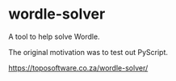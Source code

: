 # wordle-solver
A tool to help solve Wordle.

The original motivation was to test out PyScript.

https://toposoftware.co.za/wordle-solver/
